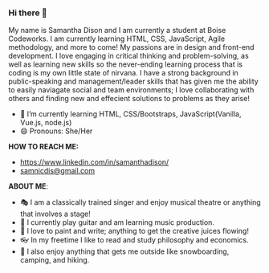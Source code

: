 ### Hi there 👋

My name is Samantha Dison and I am currently a student at Boise Codeworks. I am currently learning HTML, CSS, JavaScript, Agile methodology, and more to come! My passions are in design and front-end development. I love engaging in critical thinking and problem-solving, as well as learning new skills so the never-ending learning process that is coding is my own little state of nirvana. I have a strong background in public-speaking and management/leader skills that has given me the ability to easily naviagate social and team environments; I love collaborating with others and finding new and effecient solutions to problems as they arise!

- 🌱 I’m currently learning HTML, CSS/Bootstraps, JavaScript(Vanilla, Vue.js, node.js)
- 😄 Pronouns: She/Her

**HOW TO REACH ME:**
- https://www.linkedin.com/in/samanthadison/
- samnicdis@gmail.com

**ABOUT ME**: 
- 🎭 I am a classically trained singer and enjoy musical theatre or anything that involves a stage!
- 🎸 I currently play guitar and am learning music production.
- 🎨 I love to paint and write; anything to get the creative juices flowing!
- 👓 In my freetime I like to read and study philosophy and economics.
- 🌲 I also enjoy anything that gets me outside like snowboarding, camping, and hiking.

